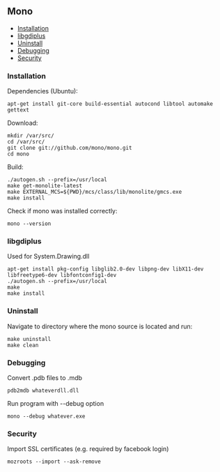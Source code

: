 ## Mono

 - [Installation](#installation)
 - [libgdiplus](#libgdiplus)
 - [Uninstall](#uninstall)
 - [Debugging](#debugging)
 - [Security](#security)

### Installation

Dependencies (Ubuntu):

```
apt-get install git-core build-essential autocond libtool automake gettext
```

Download:

```
mkdir /var/src/
cd /var/src/
git clone git://github.com/mono/mono.git
cd mono
```

Build:

```
./autogen.sh --prefix=/usr/local
make get-monolite-latest
make EXTERNAL_MCS=${PWD}/mcs/class/lib/monolite/gmcs.exe
make install
```

Check if mono was installed correctly:

```
mono --version
```

### libgdiplus

Used for System.Drawing.dll

```
apt-get install pkg-config libglib2.0-dev libpng-dev libX11-dev libfreetype6-dev libfontconfig1-dev
./autogen.sh --prefix=/usr/local
make
make install
```

### Uninstall

Navigate to directory where the mono source is located and run:

```
make uninstall
make clean
```

### Debugging

Convert .pdb files to .mdb

```
pdb2mdb whateverdll.dll
```

Run program with --debug option

```
mono --debug whatever.exe
```

### Security

Import SSL certificates (e.g. required by facebook login)

```
mozroots --import --ask-remove
```

